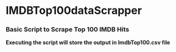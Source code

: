 # IMDBTop100dataScrapper

<h3> Basic Script to Scrape Top 100 IMDB Hits </h3>
<strong>Executing the script will store the output in ImdbTop100.csv file </strong>
